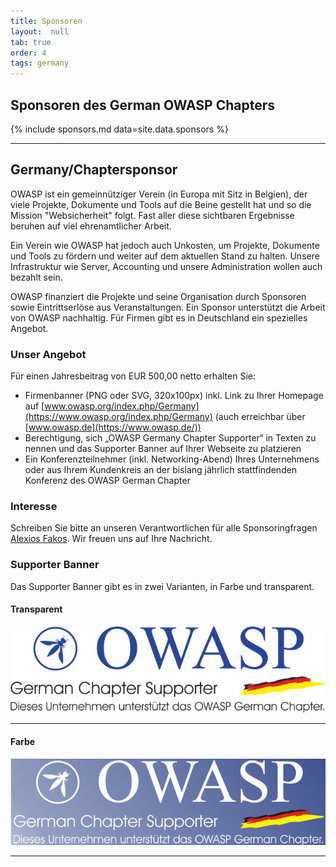 ```yaml
---
title: Sponsoren
layout:  null
tab: true
order: 4
tags: germany
---
```


## Sponsoren des German OWASP Chapters 

{% include sponsors.md data=site.data.sponsors %}

---

## Germany/Chaptersponsor

OWASP ist ein gemeinnütziger Verein (in Europa mit Sitz in Belgien), der
viele Projekte, Dokumente und Tools auf die Beine gestellt hat und so
die Mission "Websicherheit" folgt. Fast aller diese sichtbaren
Ergebnisse beruhen auf viel ehrenamtlicher Arbeit.

Ein Verein wie OWASP hat jedoch auch Unkosten, um Projekte, Dokumente
und Tools zu fördern und weiter auf dem aktuellen Stand zu halten.
Unsere Infrastruktur wie Server, Accounting und unsere Administration
wollen auch bezahlt sein.

OWASP finanziert die Projekte und seine Organisation durch Sponsoren
sowie Eintrittserlöse aus Veranstaltungen. Ein Sponsor unterstützt die
Arbeit von OWASP nachhaltig. Für Firmen gibt es in Deutschland ein
spezielles Angebot.

### Unser Angebot

Für einen Jahresbeitrag von EUR 500,00 netto erhalten Sie:

- Firmenbanner (PNG oder SVG, 320x100px) inkl. Link zu Ihrer Homepage
  auf
  [www.owasp.org/index.php/Germany](https://www.owasp.org/index.php/Germany)
  (auch erreichbar über
  [www.owasp.de](https://www.owasp.de/))
- Berechtigung, sich „OWASP Germany Chapter Supporter“ in Texten zu
  nennen und das Supporter Banner auf Ihrer Webseite zu platzieren
- Ein Konferenzteilnehmer (inkl. Networking-Abend) Ihres Unternehmens
  oder aus Ihrem Kundenkreis an der bislang jährlich stattfindenden
  Konferenz des OWASP German Chapter

### Interesse

Schreiben Sie bitte an unseren Verantwortlichen für alle
Sponsoringfragen
[Alexios Fakos](mailto:alexios.fakos@owasp.org). Wir freuen uns auf Ihre
Nachricht.

### Supporter Banner

Das Supporter Banner gibt es in zwei Varianten, in Farbe und
transparent.

#### Transparent

![Supporter Banner Transparent](assets/images/sponsors/OWASP_Chapter_Sponsor_transparent.png)

---

#### Farbe

![Supporter Banner](assets/images/sponsors/OWASP_Chapter_Sponsor.png)

---

